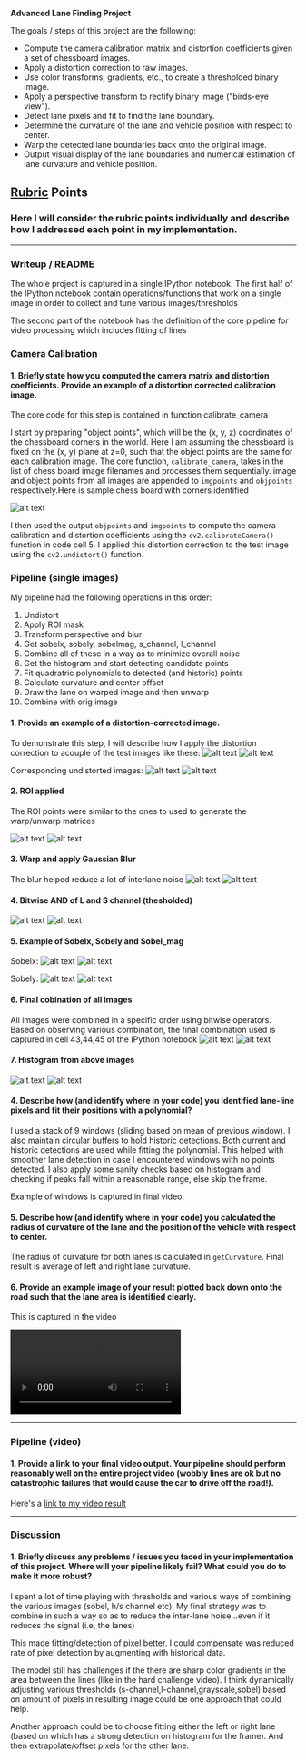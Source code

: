
**Advanced Lane Finding Project**

The goals / steps of this project are the following:

* Compute the camera calibration matrix and distortion coefficients given a set of chessboard images.
* Apply a distortion correction to raw images.
* Use color transforms, gradients, etc., to create a thresholded binary image.
* Apply a perspective transform to rectify binary image ("birds-eye view").
* Detect lane pixels and fit to find the lane boundary.
* Determine the curvature of the lane and vehicle position with respect to center.
* Warp the detected lane boundaries back onto the original image.
* Output visual display of the lane boundaries and numerical estimation of lane curvature and vehicle position.

[//]: # (Image References)

[video1]: ./output_images/proj.mp4 "Project Video"
[image1]: ./output_images/test1_orig.png "Original"
[image2]: ./output_images/test1_undistorted.png "Undistorted"
[image3]: ./output_images/test1_roi.png "ROI"
[image4]: ./output_images/test1_blur.png "Warp and Blur"
[image5]: ./output_images/test1_s_AND_l.png "Bitwise AND of L and S"
[image6]: ./output_images/test1_sobelx.png "Sobelx"
[image7]: ./output_images/test1_sobely.png "Sobely"
[image8]: ./output_images/test1_sobelmag.png "Sobelmag"
[image9]: ./output_images/test1_final.png "Final"

[image10]: ./output_images/chessboardwithcornersidentified.png "chessboard"

[image11]: ./output_images/test3_orig.png "Original"
[image12]: ./output_images/test3_undistorted.png "Undistorted"
[image13]: ./output_images/test3_roi.png "ROI"
[image14]: ./output_images/test3_blur.png "Warp and Blur"
[image15]: ./output_images/test3_s_AND_l.png "Bitwise AND of L and S"
[image16]: ./output_images/test3_sobelx.png "Sobelx"
[image17]: ./output_images/test3_sobely.png "Sobely"
[image18]: ./output_images/test3_sobelmag.png "Sobelmag"
[image19]: ./output_images/test3_final.png "Final"

[image20]: ./output_images/test1_histogram.png "histogram"
[image21]: ./output_images/test3_histogram.png "hist"

## [Rubric](https://review.udacity.com/#!/rubrics/571/view) Points

### Here I will consider the rubric points individually and describe how I addressed each point in my implementation.  

---

### Writeup / README

The whole project is captured in a single IPython notebook.
The first half of the IPython notebook contain operations/functions that work on a single image in order to collect and tune various images/thresholds

The second part of the notebook has the definition of the core pipeline for video processing which includes fitting of lines

### Camera Calibration

#### 1. Briefly state how you computed the camera matrix and distortion coefficients. Provide an example of a distortion corrected calibration image.

The core code for this step is contained in function calibrate_camera  

I start by preparing "object points", which will be the (x, y, z) coordinates of the chessboard corners in the world. Here I am assuming the chessboard is fixed on the (x, y) plane at z=0, such that the object points are the same for each calibration image. The core function, `calibrate_camera`, takes in the list of chess board image filenames and processes them sequentially. image and object points from all images are appended to `imgpoints` and `objpoints` respectively.Here is sample chess board with corners identified

![alt text][image10]

I then used the output `objpoints` and `imgpoints` to compute the camera calibration and distortion coefficients using the `cv2.calibrateCamera()` function in code cell 5.  I applied this distortion correction to the test image using the `cv2.undistort()` function.

### Pipeline (single images)

My pipeline had the following operations in this order:
1) Undistort
2) Apply ROI mask
3) Transform perspective and blur
4) Get sobelx, sobely, sobelmag, s_channel, l_channel
5) Combine all of these in a way as to minimize overall noise 
6) Get the histogram and start detecting candidate points
7) Fit quadratric polynomials to detected (and historic) points
8) Calculate curvature and center offset
9) Draw the lane on warped image and then unwarp
10) Combine with orig image

#### 1. Provide an example of a distortion-corrected image.

To demonstrate this step, I will describe how I apply the distortion correction to acouple of the test images like these:
![alt text][image1]
![alt text][image11]

Corresponding undistorted images:
![alt text][image2]
![alt text][image12]


#### 2. ROI applied

The ROI points were similar to the ones to used to generate the warp/unwarp matrices

![alt text][image3]
![alt text][image13]

#### 3. Warp and apply Gaussian Blur

The blur helped reduce a lot of interlane noise
![alt text][image4]
![alt text][image14]

#### 4. Bitwise AND of L and S channel (thesholded)
![alt text][image5]
![alt text][image15]

#### 5. Example of Sobelx, Sobely and Sobel_mag

Sobelx:
![alt text][image6]
![alt text][image16]

Sobely:
![alt text][image7]
![alt text][image17]



#### 6. Final cobination of all images
All images were combined in a specific order using bitwise operators. Based on observing various combination, the final combination
used is captured in cell 43,44,45 of the IPython notebook
![alt text][image9]
![alt text][image19]

#### 7. Histogram from above images

![alt text][image20]
![alt text][image21]



#### 4. Describe how (and identify where in your code) you identified lane-line pixels and fit their positions with a polynomial?

I used a stack of 9 windows (sliding based on mean of previous window). I also maintain circular buffers to hold historic detections.
Both current and historic detections are used while fitting the polynomial. This helped with smoother lane detection in case I encountered windows with no points detected. I also apply some sanity checks based on histogram and checking if peaks fall within a reasonable range, else skip the frame.

Example of windows is captured in final video.

#### 5. Describe how (and identify where in your code) you calculated the radius of curvature of the lane and the position of the vehicle with respect to center.

The radius of curvature for both lanes is calculated in `getCurvature`. Final result is average of left and right lane curvature.

#### 6. Provide an example image of your result plotted back down onto the road such that the lane area is identified clearly.

This is captured in the video

![alt text][video1]

---

### Pipeline (video)

#### 1. Provide a link to your final video output.  Your pipeline should perform reasonably well on the entire project video (wobbly lines are ok but no catastrophic failures that would cause the car to drive off the road!).

Here's a [link to my video result](./output_images/proj.mp4)

---

### Discussion

#### 1. Briefly discuss any problems / issues you faced in your implementation of this project.  Where will your pipeline likely fail?  What could you do to make it more robust?

I spent a lot of time playing with thresholds and various ways of combining the various images (sobel, h/s channel etc). My final strategy was to combine in such a way so as to reduce the inter-lane noise...even if it reduces the signal (i.e, the lanes)

This made fitting/detection of pixel better. I could compensate was reduced rate of pixel detection by augmenting with historical data.

The model still has challenges if the there are sharp color gradients in the area between the lines (like in the hard challenge video).
I think dynamically adjusting various thresholds (s-channel,l-channel,grayscale,sobel) based on amount of pixels in resulting image could
be one approach that could help. 

Another approach could be to choose fitting either the left or right lane (based on which has a strong detection on histogram for the frame). And then extrapolate/offset pixels for the other lane.